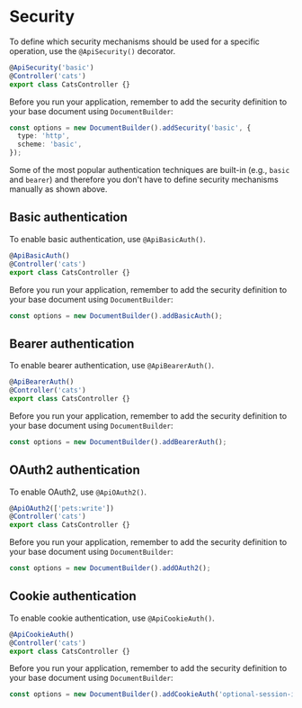 # Security

To define which security mechanisms should be used for a specific operation, use the `@ApiSecurity()` decorator.

```ts
@ApiSecurity('basic')
@Controller('cats')
export class CatsController {}
```

Before you run your application, remember to add the security definition to your base document using `DocumentBuilder`:

```ts
const options = new DocumentBuilder().addSecurity('basic', {
  type: 'http',
  scheme: 'basic',
});
```

Some of the most popular authentication techniques are built-in (e.g., `basic` and `bearer`) and therefore you don't have to define security mechanisms manually as shown above.

## Basic authentication

To enable basic authentication, use `@ApiBasicAuth()`.

```ts
@ApiBasicAuth()
@Controller('cats')
export class CatsController {}
```

Before you run your application, remember to add the security definition to your base document using `DocumentBuilder`:

```ts
const options = new DocumentBuilder().addBasicAuth();
```

## Bearer authentication

To enable bearer authentication, use `@ApiBearerAuth()`.

```ts
@ApiBearerAuth()
@Controller('cats')
export class CatsController {}
```

Before you run your application, remember to add the security definition to your base document using `DocumentBuilder`:

```ts
const options = new DocumentBuilder().addBearerAuth();
```

## OAuth2 authentication

To enable OAuth2, use `@ApiOAuth2()`.

```ts
@ApiOAuth2(['pets:write'])
@Controller('cats')
export class CatsController {}
```

Before you run your application, remember to add the security definition to your base document using `DocumentBuilder`:

```ts
const options = new DocumentBuilder().addOAuth2();
```

## Cookie authentication

To enable cookie authentication, use `@ApiCookieAuth()`.

```ts
@ApiCookieAuth()
@Controller('cats')
export class CatsController {}
```

Before you run your application, remember to add the security definition to your base document using `DocumentBuilder`:

```ts
const options = new DocumentBuilder().addCookieAuth('optional-session-id');
```
